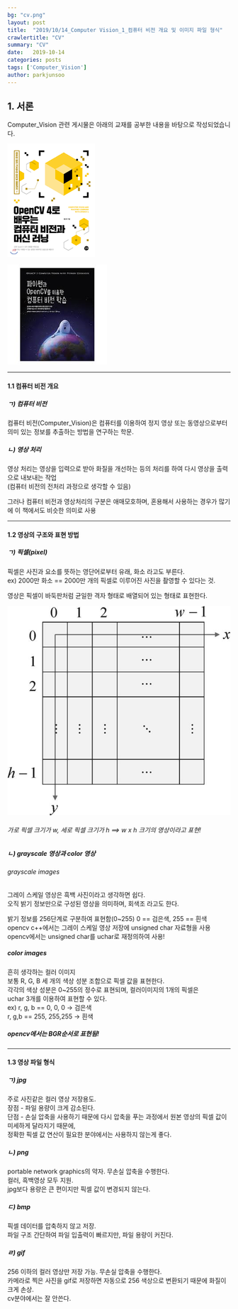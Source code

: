 ```yaml
---
bg: "cv.png"
layout: post
title:  "2019/10/14_Computer Vision_1_컴퓨터 비전 개요 및 이미지 파일 형식"
crawlertitle: "CV"
summary: "CV"
date:   2019-10-14
categories: posts
tags: ['Computer_Vision']
author: parkjunsoo
---
```



## 1. 서론

Computer_Vision 관련 게시물은 아래의 교재를 공부한 내용을 바탕으로 작성되었습니다.

![cv_book](https://github.com/junsoofeb/junsoofeb.github.io/raw/master/assets/images/cv_book.png)

![cv_py](https://github.com/junsoofeb/junsoofeb.github.io/raw/master/assets/images/cv_py.jpg)
***

#### 1.1 컴퓨터 비전 개요

##### ㄱ) 컴퓨터 비전
컴퓨터 비전(Computer_Vision)은 컴퓨터를 이용하여 정지 영상 또는 동영상으로부터 의미 있는 정보를 추출하는 방법을 연구하는 학문.  

##### ㄴ) 영상 처리
영상 처리는 영상을 입력으로 받아 화질을 개선하는 등의 처리를 하여 다시 영상을 출력으로 내보내는 작업  
(컴퓨터 비전의 전처리 과정으로 생각할 수 있음)  

그러나 컴퓨터 비전과 영상처리의 구분은 애매모호하며, 혼용해서 사용하는 경우가 많기에 이 책에서도 비슷한 의미로 사용

***
#### 1.2 영상의 구조와 표현 방법

##### ㄱ) 픽셀(pixel)
픽셀은 사진과 요소를 뜻하는 영단어로부터 유래, 화소 라고도 부른다.  
ex) 2000만 화소 == 2000만 개의 픽셀로 이루어진 사진을 촬영할 수 있다는 것.  

영상은 픽셀이 바둑판처럼 균일한 격자 형태로 배열되어 있는 형태로 표현한다.


![cv_0](https://github.com/junsoofeb/junsoofeb.github.io/raw/master/assets/images/cv_0.png)

###### 가로 픽셀 크기가 w, 세로 픽셀 크기가 h ==> w x h 크기의 영상이라고 표현!


##### ㄴ) grayscale 영상과 color 영상

###### grayscale images
그레이 스케일 영상은 흑백 사진이라고 생각하면 쉽다.  
오직 밝기 정보만으로 구성된 영상을 의미하며, 회색조 라고도 한다.

밝기 정보를 256단계로 구분하여 표현함(0~255)  0 == 검은색, 255 == 흰색  
opencv c++에서는 그레이 스케일 영상 저장에 unsigned char 자료형을 사용  
opencv에서는 unsigned char를 uchar로 재정의하여 사용!




##### color images
흔히 생각하는 컬러 이미지  
보통 R, G, B 세 개의 색상 성분 조합으로 픽셀 값을 표현한다.  
각각의 색상 성분은 0~255의 정수로 표현되며, 컬러이미지의 1개의 픽셀은  
uchar 3개를 이용하여 표현할 수 있다.  
ex) r, g, b == 0, 0, 0  -> 검은색   
    r, g,b == 255, 255,255 -> 흰색

##### opencv에서는 BGR순서로 표현됨!

***

#### 1.3 영상 파일 형식

##### ㄱ) jpg  
주로 사진같은 컬러 영상 저장용도.  
장점 - 파일 용량이 크게 감소된다.  
단점 - 손실 압축을 사용하기 때문에 다시 압축을 푸는 과정에서 원본 영상의 픽셀 값이 미세하게 달라지기 때문에,  
정확한 픽셀 값 연산이 필요한 분야에서는 사용하지 않는게 좋다.

##### ㄴ) png  
portable network graphics의 약자.  무손실 압축을 수행한다.  
컬러, 흑백영상 모두 지원.  
jpg보다 용량은 큰 편이지만 픽셀 값이 변경되지 않는다.

##### ㄷ) bmp
픽셀 데이터를 압축하지 않고 저장.  
파일 구조 간단하여 파일 입출력이 빠르지만, 파일 용량이 커진다.   

##### ㄹ) gif
256 이하의 컬러 영상만 저장 가능. 무손실 압축을 수행한다.  
카메라로 찍은 사진을 gif로 저장하면 자동으로 256 색상으로 변환되기 때문에 화질이 크게 손상.  
cv분야에서는 잘 안쓴다.
